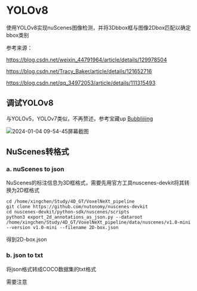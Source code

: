 # YOLOv8
使用YOLOv8实现nuScenes图像检测，并将3Dbbox框与图像2Dbox匹配以确定bbox类别

参考来源：

https://blog.csdn.net/weixin_44791964/article/details/129978504

https://blog.csdn.net/Tracy_Baker/article/details/121652716

https://blog.csdn.net/qq_34972053/article/details/111315493

## 调试YOLOv8
与YOLOv5，YOLOv7类似，不再赘述，参考宝藏up [Bubbliiiing](https://blog.csdn.net/weixin_44791964/article/details/129978504)

![2024-01-04 09-54-45屏幕截图](https://github.com/xingchenshanyao/VoxelNeXt/assets/116085226/c94ed43a-40dc-4184-aa62-f1d349b9791d)

## NuScenes转格式
### a. nuScenes to json
NuScenes的标注信息为3D框格式，需要先用官方工具nuscenes-devkit将其转换为2D框格式
```
cd /home/xingchen/Study/4D_GT/VoxelNeXt_pipeline
git clone https://github.com/nutonomy/nuscenes-devkit
cd nuscenes-devkit/python-sdk/nuscenes/scripts
python3 export_2d_annotations_as_json.py --dataroot /home/xingchen/Study/4D_GT/VoxelNeXt_pipeline/data/nuscenes/v1.0-mini --version v1.0-mini --filename 2D-box.json
```
得到2D-box.json

### b. json to txt
将json格式转成COCO数据集的txt格式

需要注意

